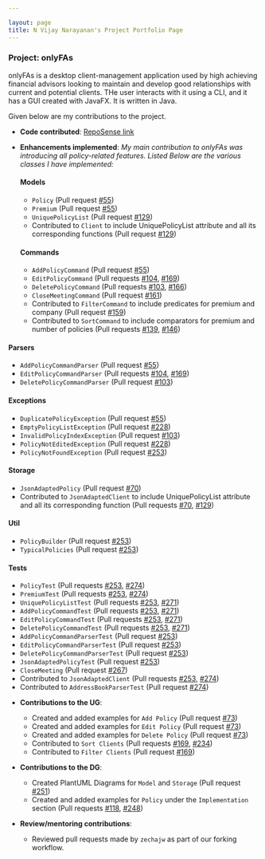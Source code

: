 ```yaml
---

layout: page
title: N Vijay Narayanan's Project Portfolio Page
---
```


### Project: onlyFAs

onlyFAs is a desktop client-management application used by high achieving financial advisors looking to maintain and develop good relationships with current and potential clients. THe user interacts with it using a CLI, and it has a GUI created with JavaFX. It is written in Java.

Given below are my contributions to the project.

- **Code contributed**: [RepoSense link](https://nus-cs2103-ay2122s2.github.io/tp-dashboard/?search=myc37&breakdown=true)

- **Enhancements implemented**:
  *My main contribution to onlyFAs was introducing all policy-related features. Listed Below are the various classes
  I have implemented:*

  #### Models
  - `Policy` (Pull request [#55](https://github.com/AY2122S2-CS2103T-W13-4/tp/pull/55))
  - `Premium` (Pull request [#55](https://github.com/AY2122S2-CS2103T-W13-4/tp/pull/55))
  - `UniquePolicyList` (Pull request [#129](https://github.com/AY2122S2-CS2103T-W13-4/tp/pull/129))
  - Contributed to `Client` to include UniquePolicyList attribute and all its corresponding functions (Pull request [#129](https://github.com/AY2122S2-CS2103T-W13-4/tp/pull/129))

  #### Commands
  - `AddPolicyCommand` (Pull request [#55](https://github.com/AY2122S2-CS2103T-W13-4/tp/pull/55))
  - `EditPolicyCommand` (Pull requests [#104](https://github.com/AY2122S2-CS2103T-W13-4/tp/pull/104), [#169](https://github.com/AY2122S2-CS2103T-W13-4/tp/pull/129))
  - `DeletePolicyCommand` (Pull requests [#103](https://github.com/AY2122S2-CS2103T-W13-4/tp/pull/103), [#166](https://github.com/AY2122S2-CS2103T-W13-4/tp/pull/166))
  - `CloseMeetingCommand` (Pull request [#161](https://github.com/AY2122S2-CS2103T-W13-4/tp/pull/161))
  - Contributed to `FilterCommand` to include predicates for premium and company (Pull request [#159](https://github.com/AY2122S2-CS2103T-W13-4/tp/pull/159))
  - Contributed to `SortCommand` to include comparators for premium and number of policies (Pull requests [#139](https://github.com/AY2122S2-CS2103T-W13-4/tp/pull/139), [#146](https://github.com/AY2122S2-CS2103T-W13-4/tp/pull/146))

<div style="page-break-after: always;"></div>

  #### Parsers
  - `AddPolicyCommandParser` (Pull request [#55](https://github.com/AY2122S2-CS2103T-W13-4/tp/pull/55))
  - `EditPolicyCommandParser` (Pull requests [#104](https://github.com/AY2122S2-CS2103T-W13-4/tp/pull/104), [#169](https://github.com/AY2122S2-CS2103T-W13-4/tp/pull/129))
  - `DeletePolicyCommandParser` (Pull request [#103](https://github.com/AY2122S2-CS2103T-W13-4/tp/pull/103))

  #### Exceptions
  - `DuplicatePolicyException` (Pull request [#55](https://github.com/AY2122S2-CS2103T-W13-4/tp/pull/55))
  - `EmptyPolicyListException` (Pull request [#228](https://github.com/AY2122S2-CS2103T-W13-4/tp/pull/228))
  - `InvalidPolicyIndexException` (Pull request [#103](https://github.com/AY2122S2-CS2103T-W13-4/tp/pull/103))
  - `PolicyNotEditedException` (Pull request [#228](https://github.com/AY2122S2-CS2103T-W13-4/tp/pull/228))
  - `PolicyNotFoundException` (Pull request [#253](https://github.com/AY2122S2-CS2103T-W13-4/tp/pull/253))

  #### Storage
  - `JsonAdaptedPolicy` (Pull request [#70](https://github.com/AY2122S2-CS2103T-W13-4/tp/pull/70))
  - Contributed to `JsonAdaptedClient` to include UniquePolicyList attribute and all its corresponding function
    (Pull requests [#70](https://github.com/AY2122S2-CS2103T-W13-4/tp/pull/70), [#129](https://github.com/AY2122S2-CS2103T-W13-4/tp/pull/129))

  #### Util
  - `PolicyBuilder` (Pull request [#253](https://github.com/AY2122S2-CS2103T-W13-4/tp/pull/253))
  - `TypicalPolicies` (Pull request [#253](https://github.com/AY2122S2-CS2103T-W13-4/tp/pull/253))

  #### Tests
  - `PolicyTest` (Pull requests [#253](https://github.com/AY2122S2-CS2103T-W13-4/tp/pull/253), [#274](https://github.com/AY2122S2-CS2103T-W13-4/tp/pull/274))
  - `PremiumTest` (Pull requests [#253](https://github.com/AY2122S2-CS2103T-W13-4/tp/pull/253), [#274](https://github.com/AY2122S2-CS2103T-W13-4/tp/pull/274))
  - `UniquePolicyListTest` (Pull requests [#253](https://github.com/AY2122S2-CS2103T-W13-4/tp/pull/253), [#271](https://github.com/AY2122S2-CS2103T-W13-4/tp/pull/271))
  - `AddPolicyCommandTest` (Pull requests [#253](https://github.com/AY2122S2-CS2103T-W13-4/tp/pull/253), [#271](https://github.com/AY2122S2-CS2103T-W13-4/tp/pull/271))
  - `EditPolicyCommandTest` (Pull requests [#253](https://github.com/AY2122S2-CS2103T-W13-4/tp/pull/253), [#271](https://github.com/AY2122S2-CS2103T-W13-4/tp/pull/271))
  - `DeletePolicyCommandTest` (Pull requests [#253](https://github.com/AY2122S2-CS2103T-W13-4/tp/pull/253), [#271](https://github.com/AY2122S2-CS2103T-W13-4/tp/pull/271))
  - `AddPolicyCommandParserTest` (Pull request [#253](https://github.com/AY2122S2-CS2103T-W13-4/tp/pull/253))
  - `EditPolicyCommandParserTest` (Pull request [#253](https://github.com/AY2122S2-CS2103T-W13-4/tp/pull/253))
  - `DeletePolicyCommandParserTest` (Pull request [#253](https://github.com/AY2122S2-CS2103T-W13-4/tp/pull/253))
  - `JsonAdaptedPolicyTest` (Pull request [#253](https://github.com/AY2122S2-CS2103T-W13-4/tp/pull/253))
  - `CloseMeeting` (Pull request [#267](https://github.com/AY2122S2-CS2103T-W13-4/tp/pull/267))
  - Contributed to `JsonAdaptedClient` (Pull requests [#253](https://github.com/AY2122S2-CS2103T-W13-4/tp/pull/253), [#274](https://github.com/AY2122S2-CS2103T-W13-4/tp/pull/274))
  - Contributed to `AddressBookParserTest` (Pull request [#274](https://github.com/AY2122S2-CS2103T-W13-4/tp/pull/274))

<div style="page-break-after: always;"></div>

- **Contributions to the UG**:

  - Created and added examples for `Add Policy` (Pull request [#73](https://github.com/AY2122S2-CS2103T-W13-4/tp/pull/73))
  - Created and added examples for `Edit Policy` (Pull request [#73](https://github.com/AY2122S2-CS2103T-W13-4/tp/pull/73))
  - Created and added examples for `Delete Policy` (Pull request [#73](https://github.com/AY2122S2-CS2103T-W13-4/tp/pull/73))
  - Contributed to `Sort Clients` (Pull requests [#169](https://github.com/AY2122S2-CS2103T-W13-4/tp/pull/169), [#234](https://github.com/AY2122S2-CS2103T-W13-4/tp/pull/234))
  - Contributed to `Filter Clients` (Pull request [#169](https://github.com/AY2122S2-CS2103T-W13-4/tp/pull/169))
  

- **Contributions to the DG**:

  - Created PlantUML Diagrams for `Model` and `Storage` (Pull request [#251](https://github.com/AY2122S2-CS2103T-W13-4/tp/pull/251))
  - Created and added examples for `Policy` under the `Implementation` section (Pull requests [#118](https://github.com/AY2122S2-CS2103T-W13-4/tp/pull/118), [#248](https://github.com/AY2122S2-CS2103T-W13-4/tp/pull/248))


- **Review/mentoring contributions**:

  - Reviewed pull requests made by `zechajw` as part of our forking workflow.

